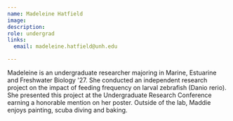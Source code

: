 ```yaml
---
name: Madeleine Hatfield
image: 
description: 
role: undergrad
links:
  email: madeleine.hatfield@unh.edu

---
```


Madeleine is an undergraduate researcher majoring in Marine, Estuarine and Freshwater Biology '27. She conducted an independent research project on the impact of feeding frequency on larval zebrafish (Danio rerio). She presented this project at the Undergraduate Research Conference earning a honorable mention on her poster. Outside of the lab, Maddie enjoys painting, scuba diving and baking. 
